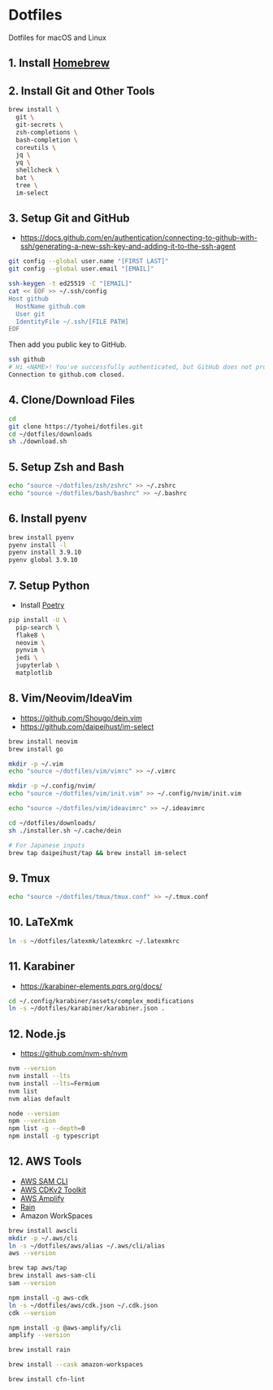 # Dotfiles

Dotfiles for macOS and Linux

## 1. Install [Homebrew](https://brew.sh/)

## 2. Install Git and Other Tools

```sh
brew install \
  git \
  git-secrets \
  zsh-completions \
  bash-completion \
  coreutils \
  jq \
  yq \
  shellcheck \
  bat \
  tree \
  im-select
```

## 3. Setup Git and GitHub

- https://docs.github.com/en/authentication/connecting-to-github-with-ssh/generating-a-new-ssh-key-and-adding-it-to-the-ssh-agent

```sh
git config --global user.name "[FIRST LAST]"
git config --global user.email "[EMAIL]"
```

```sh
ssh-keygen -t ed25519 -C "[EMAIL]"
cat << EOF >> ~/.ssh/config
Host github
  HostName github.com
  User git
  IdentityFile ~/.ssh/[FILE PATH]
EOF
```

Then add you public key to GitHub.

```sh
ssh github
# Hi <NAME>! You've successfully authenticated, but GitHub does not provide shell access.
Connection to github.com closed.
```

## 4. Clone/Download Files

```sh
cd
git clone https://tyohei/dotfiles.git
cd ~/dotfiles/downloads
sh ./download.sh
```

## 5. Setup Zsh and Bash

```sh
echo "source ~/dotfiles/zsh/zshrc" >> ~/.zshrc
echo "source ~/dotfiles/bash/bashrc" >> ~/.bashrc
```

## 6. Install pyenv

```sh
brew install pyenv
pyenv install -l
pyenv install 3.9.10
pyenv global 3.9.10
```

## 7. Setup Python

- Install [Poetry](https://python-poetry.org/docs/#installation)

```sh
pip install -U \
  pip-search \
  flake8 \
  neovim \
  pynvim \
  jedi \
  jupyterlab \
  matplotlib
```

## 8. Vim/Neovim/IdeaVim

- https://github.com/Shougo/dein.vim
- https://github.com/daipeihust/im-select

```sh
brew install neovim
brew install go

mkdir -p ~/.vim
echo "source ~/dotfiles/vim/vimrc" >> ~/.vimrc

mkdir -p ~/.config/nvim/
echo "source ~/dotfiles/vim/init.vim" >> ~/.config/nvim/init.vim

echo "source ~/dotfiles/vim/ideavimrc" >> ~/.ideavimrc

cd ~/dotfiles/downloads/
sh ./installer.sh ~/.cache/dein

# For Japanese inputs
brew tap daipeihust/tap && brew install im-select
```

## 9. Tmux

```sh
echo "source ~/dotfiles/tmux/tmux.conf" >> ~/.tmux.conf
```

## 10. LaTeXmk

```sh
ln -s ~/dotfiles/latexmk/latexmkrc ~/.latexmkrc
```

## 11. Karabiner

- https://karabiner-elements.pqrs.org/docs/

```sh
cd ~/.config/karabiner/assets/complex_modifications
ln -s ~/dotfiles/karabiner/karabiner.json .
```

## 12. Node.js

- https://github.com/nvm-sh/nvm

```sh
nvm --version
nvm install --lts
nvm install --lts=Fermium
nvm list
nvm alias default

node --version
npm --version
npm list -g --depth=0
npm install -g typescript
```

## 12. AWS Tools

- [AWS SAM CLI](https://docs.aws.amazon.com/serverless-application-model/latest/developerguide/serverless-sam-cli-install-mac.html)
- [AWS CDKv2 Toolkit](https://docs.aws.amazon.com/cdk/v2/guide/cli.html)
- [AWS Amplify](https://docs.amplify.aws/cli/start/install/)
- [Rain](https://github.com/aws-cloudformation/rain)
- Amazon WorkSpaces

```sh
brew install awscli
mkdir -p ~/.aws/cli
ln -s ~/dotfiles/aws/alias ~/.aws/cli/alias
aws --version

brew tap aws/tap
brew install aws-sam-cli
sam --version

npm install -g aws-cdk
ln -s ~/dotfiles/aws/cdk.json ~/.cdk.json
cdk --version

npm install -g @aws-amplify/cli
amplify --version

brew install rain

brew install --cask amazon-workspaces

brew install cfn-lint
```
